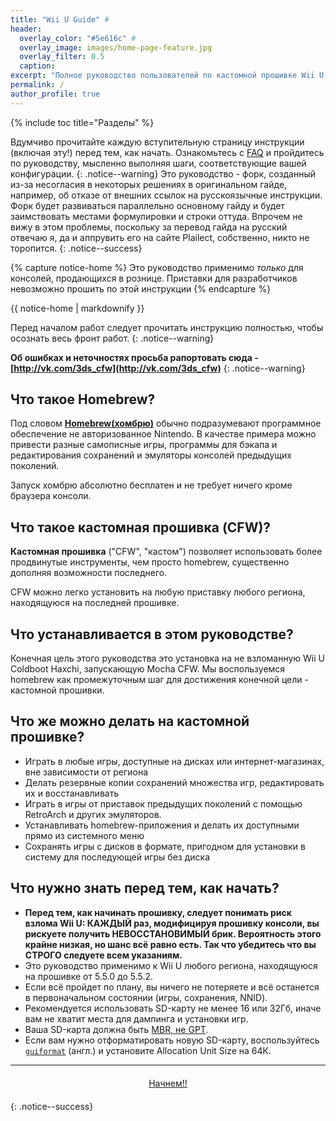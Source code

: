 ```yaml
---
title: "Wii U Guide" #
header:
  overlay_color: "#5e616c" #
  overlay_image: images/home-page-feature.jpg
  overlay_filter: 0.5
  caption:
excerpt: "Полное руководство пользователей по кастомной прошивке Wii U, от начала до Coldboot Haxchi<br />**Последнее изменение:** 23 ноября 2017"
permalink: /
author_profile: true
---
```


{% include toc title="Разделы" %}

Вдумчиво прочитайте каждую вступительную страницу инструкции (включая эту!) перед тем, как начать. Ознакомьтесь с [FAQ](faq) и пройдитесь по руководству, мысленно выполняя шаги, соответствующие вашей конфигурации. 
{: .notice--warning}
Это руководство - форк, созданный из-за несогласия в некоторых решениях в оригинальном гайде, например, об отказе от внешних ссылок на русскоязычные инструкции. Форк будет развиваться параллельно основному гайду и будет заимствовать местами формулировки и строки оттуда. Впрочем не вижу в этом проблемы, поскольку за перевод гайда на русский отвечаю я, да и аппрувить его на сайте Plailect, собственно, никто не торопится.
{: .notice--success}


{% capture notice-home %}
Это руководство применимо _только_ для консолей, продающихся в рознице. Приставки для разработчиков невозможно прошить по этой инструкции
{% endcapture %}

<div class="notice--danger">{{ notice-home | markdownify }}</div>


Перед началом работ следует прочитать инструкцию полностью, чтобы осознать весь фронт работ.
{: .notice--warning}

**Об ошибках и неточностях просьба рапортовать сюда - [http://vk.com/3ds_cfw](http://vk.com/3ds_cfw)**
{: .notice--warning}

## Что такое Homebrew? 

Под словом [**Homebrew(хомбрю)**](https://ru.wikipedia.org/wiki/Homebrew_(%D0%BA%D0%BE%D0%BC%D0%BF%D1%8C%D1%8E%D1%82%D0%B5%D1%80%D0%BD%D1%8B%D0%B5_%D0%B8%D0%B3%D1%80%D1%8B)) обычно подразумевают программное обеспечение не авторизованное Nintendo. В качестве примера можно привести разные самописные игры, программы для бэкапа и редактирования сохранений и эмуляторы консолей предыдущих поколений.

Запуск хомбрю абсолютно бесплатен и не требует ничего кроме браузера консоли.

## Что такое кастомная прошивка (CFW)?

**Кастомная прошивка** ("CFW", "кастом") позволяет использовать более продвинутые инструменты, чем просто homebrew, существенно дополняя возможности последнего.

CFW можно легко установить на любую приставку любого региона, находящуюся на последней прошивке.

## Что устанавливается в этом руководстве?

Конечная цель этого руководства это установка на не взломанную Wii U
Coldboot Haxchi, запускающую Mocha CFW. Мы воспользуемся homebrew как промежуточным шаг для достижения конечной цели - кастомной прошивки.

## Что же можно делать на кастомной прошивке?

+ Играть в любые игры, доступные на дисках или интернет-магазинах, вне зависимости от региона
+ Делать резервные копии сохранений множества игр, редактировать их и восстанавливать
+ Играть в игры от приставок предыдущих поколений с помощью RetroArch и других эмуляторов.
+ Устанавливать homebrew-приложения и делать их доступными прямо из системного меню
+ Сохранять игры с дисков в формате, пригодном для установки в систему для последующей игры без диска

## Что нужно знать перед тем, как начать?

+ **Перед тем, как начинать прошивку, следует понимать риск взлома Wii U: КАЖДЫЙ раз, модифицируя прошивку консоли, вы рискуете получить НЕВОССТАНОВИМЫЙ брик. Вероятность этого крайне низкая, но шанс всё равно есть. Так что убедитесь что вы СТРОГО следуете всем указаниям.**
+ Это руководство применимо к Wii U любого региона, находящуюся на прошивке от 5.5.0 до 5.5.2.
+ Если всё пройдет по плану, вы ничего не потеряете и всё останется в первоначальном состоянии (игры, сохранения, NNID).
+ Рекомендуется использовать SD-карту не менее 16 или 32Гб, иначе вам не хватит места для дампинга и установки игр.
+ Ваша SD-карта должна быть [MBR, не GPT](http://www.howtogeek.com/245610/).
+ Если вам нужно отформатировать новую SD-карту, воспользуйтесь [`guiformat`](http://www.ridgecrop.demon.co.uk/index.htm?guiformat.htm) (англ.) и установите Allocation Unit Size на 64К.

___

<center><a href="get-started" style="margin:20px auto; text-align:center; display:block; width:200px;" class="btn btn--short">Начнем!!</a></center>
{: .notice--success}
